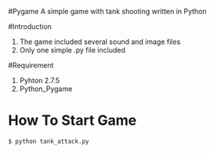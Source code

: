#Pygame
A simple game with tank shooting written in Python

#Introduction
1. The game included several sound and image files
2. Only one simple .py file included

#Requirement
1. Pyhton 2.7.5
2. Python_Pygame

# How To Start Game
  
```bash
$ python tank_attack.py
```

